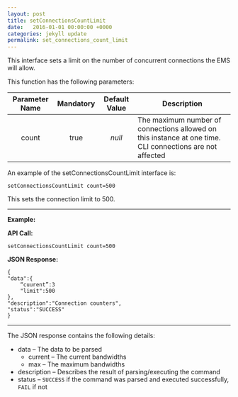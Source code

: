 ```yaml
---
layout: post
title: setConnectionsCountLimit
date:   2016-01-01 00:00:00 +0000
categories: jekyll update
permalink: set_connections_count_limit
---
```


This interface sets a limit on the number of concurrent connections the EMS will allow.

This function has the following parameters:

| **Parameter Name** | **Mandatory** | **Default Value** | **Description**                          |
| :----------------: | :-----------: | :---------------: | ---------------------------------------- |
|       count        |     true      |      *null*       | The maximum number of connections allowed on this instance at one time. CLI connections are not affected |

An example of the setConnectionsCountLimit interface is:

``` 
setConnectionsCountLimit count=500
```

This sets the connection limit to 500.

------

**Example:**

**API Call:**

``` 
setConnectionsCountLimit count=500
```

**JSON Response:**

``` 
{
"data":{
    “cuurent”:3
    "limit":500
},
"description":"Connection counters",
"status":"SUCCESS"
}
```

------

The JSON response contains the following details:

- data – The data to be parsed
  - current – The current bandwidths
  - max – The maximum bandwidths
- description – Describes the result of parsing/executing the command
- status – `SUCCESS` if the command was parsed and executed successfully, `FAIL` if not
